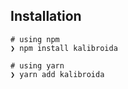 ## Installation

```console
# using npm
❯ npm install kalibroida

# using yarn
❯ yarn add kalibroida
```
